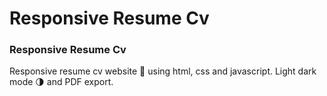 # Responsive Resume Cv

### Responsive Resume Cv
Responsive resume cv website 📄 using html, css and javascript. Light dark mode 🌗 and PDF export.
